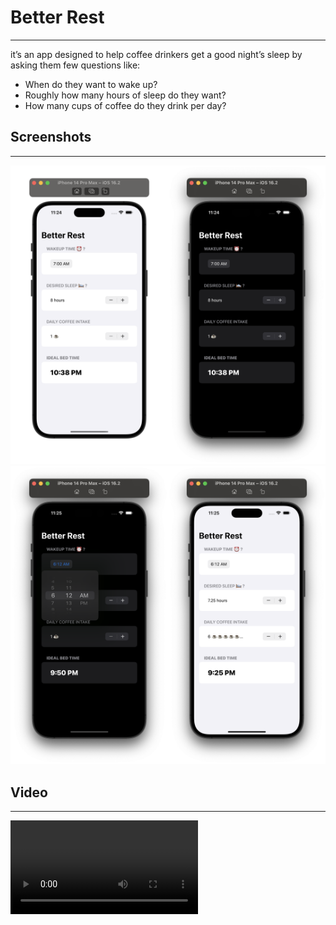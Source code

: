 
# Better Rest
---
it’s an app designed to help coffee drinkers get a good night’s sleep by asking them few questions like:

* When do they want to wake up?
* Roughly how many hours of sleep do they want?
* How many cups of coffee do they drink per day?


## Screenshots
---
<img src="Screenshots/ss1.png" width="50%" height="10%"><img src="Screenshots/ss2.png" width="50%" height="10%"><img src="Screenshots/ss3.png" width="50%" height="10%"><img src="Screenshots/ss4.png" width="50%" height="10%">

## Video
---
<video src="Screenshots/sr.mov" controls="controls" >
</video>